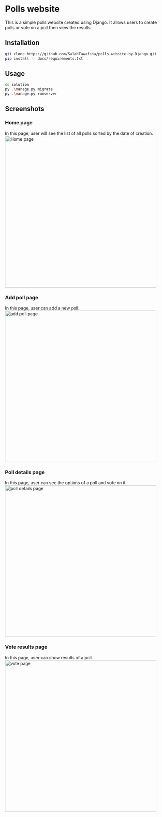 # Polls website

This is a simple polls website created using Django.
It allows users to create polls or vote on a poll then view the results.

## Installation

```bash
git clone https://github.com/SalahTawafsha/polls-website-by-Django.git
pip install -r docs/requirements.txt
```

## Usage

```bash
cd solution
py .\manage.py migrate
py .\manage.py runserver
```

## Screenshots

### Home page
In this page, user will see the list of all polls sorted by the date of creation.
<br>
<img src="https://github.com/SalahTawafsha/polls-website-by-Django/assets/93351227/537b4fef-944e-4abf-bf63-79eb59d389f0" alt="Home page" width="500"/>

### Add poll page
In this page, user can add a new poll.
<br>
<img src="https://github.com/SalahTawafsha/polls-website-by-Django/assets/93351227/882d053b-1f6d-4a5c-bcad-a110f57863e3" alt="add poll page" width="500"/>

### Poll details page
In this page, user can see the options of a poll and vote on it.
<br>
<img src="https://github.com/SalahTawafsha/polls-website-by-Django/assets/93351227/d7c4633e-2142-4f71-b056-169b2e090edc" alt="poll details page" width="500"/>

### Vote results page
In this page, user can show results of a poll.
<br>
<img src="https://github.com/SalahTawafsha/polls-website-by-Django/assets/93351227/23151a42-9300-478a-9f5d-92d70a84a807" alt="vote page" width="500"/>

